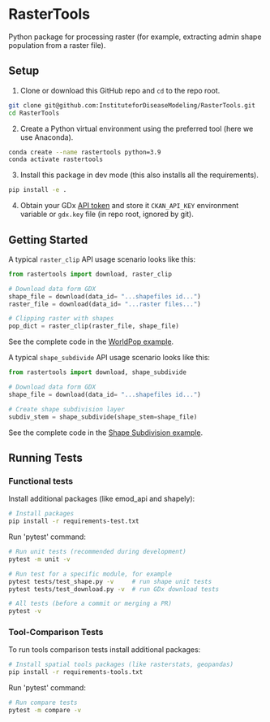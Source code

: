 # RasterTools
Python package for processing raster (for example, extracting admin shape population from a raster file).    

## Setup  
1. Clone or download this GitHub repo and `cd` to the repo root.  
```bash
git clone git@github.com:InstituteforDiseaseModeling/RasterTools.git  
cd RasterTools
```
  
2. Create a Python virtual environment using the preferred tool (here we use Anaconda).    
  
```bash
conda create --name rastertools python=3.9
conda activate rastertools  
```
  
3. Install this package in dev mode (this also installs all the requirements).  
```bash
pip install -e .   
```

4. Obtain your GDx [API token](https://dataexchange.gatesfoundation.org/pages/support-api-tokens#tokens) and store it `CKAN_API_KEY` environment variable or `gdx.key` file (in repo root, ignored by git).

## Getting Started
A typical `raster_clip` API usage scenario looks like this:  
```python
from rastertools import download, raster_clip  

# Download data form GDX  
shape_file = download(data_id= "...shapefiles id...")   
raster_file = download(data_id= "...raster files...")  

# Clipping raster with shapes  
pop_dict = raster_clip(raster_file, shape_file)  
```

See the complete code in the [WorldPop example](examples/worldpop/worldpop_clipping.py).  

A typical `shape_subdivide` API usage scenario looks like this:  
```python
from rastertools import download, shape_subdivide

# Download data form GDX
shape_file = download(data_id= "...shapefiles id...")

# Create shape subdivision layer
subdiv_stem = shape_subdivide(shape_stem=shape_file)
```

See the complete code in the [Shape Subdivision example](examples/shape_subdivide/shape_subdivision.py).

## Running Tests

### Functional tests
Install additional packages (like emod_api and shapely): 
```bash
# Install packages
pip install -r requirements-test.txt
```

Run 'pytest' command:
```bash
# Run unit tests (recommended during development)
pytest -m unit -v

# Run test for a specific module, for example
pytest tests/test_shape.py -v     # run shape unit tests
pytest tests/test_download.py -v  # run GDx download tests

# All tests (before a commit or merging a PR)
pytest -v
```

### Tool-Comparison Tests
To run tools comparison tests install additional packages:
```bash
# Install spatial tools packages (like rasterstats, geopandas)
pip install -r requirements-tools.txt
```
Run 'pytest' command:
```bash
# Run compare tests
pytest -m compare -v
```
